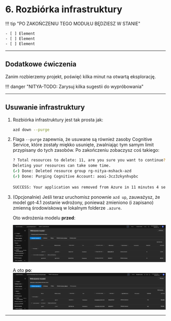 <!--
CO_OP_TRANSLATOR_METADATA:
{
  "original_hash": "6539a34c770f3ceff282370d72ee74dc",
  "translation_date": "2025-09-24T10:55:09+00:00",
  "source_file": "workshop/docs/instructions/6-Teardown-Infrastructure.md",
  "language_code": "pl"
}
-->
# 6. Rozbiórka infrastruktury

!!! tip "PO ZAKOŃCZENIU TEGO MODUŁU BĘDZIESZ W STANIE"

    - [ ] Element
    - [ ] Element
    - [ ] Element

---

## Dodatkowe ćwiczenia

Zanim rozbierzemy projekt, poświęć kilka minut na otwartą eksplorację.

!!! danger "NITYA-TODO: Zarysuj kilka sugestii do wypróbowania"

---

## Usuwanie infrastruktury

1. Rozbiórka infrastruktury jest tak prosta jak:
      
      ```bash title="" linenums="0"
      azd down --purge
      ```
1. Flaga `--purge` zapewnia, że usuwane są również zasoby Cognitive Service, które zostały miękko usunięte, zwalniając tym samym limit przypisany do tych zasobów. Po zakończeniu zobaczysz coś takiego:
      
      ```bash title="" linenums="0"
      ? Total resources to delete: 11, are you sure you want to continue? Yes
      Deleting your resources can take some time.
      (✓) Done: Deleted resource group rg-nitya-mshack-azd
      (✓) Done: Purging Cognitive Account: aoai-3cz3zkynhvpbc

      SUCCESS: Your application was removed from Azure in 11 minutes 4 seconds.
      ```

1. (Opcjonalnie) Jeśli teraz uruchomisz ponownie `azd up`, zauważysz, że model gpt-4.1 zostanie wdrożony, ponieważ zmieniono (i zapisano) zmienną środowiskową w lokalnym folderze `.azure`.

      Oto wdrożenia modelu **przed**:

      ![Początkowe](../../../../../translated_images/14-deploy-initial.30e4cf1c29b587bc86efd11a0dd0b6ee6bec92ae4425860272179121951bd917.pl.png)

      A oto **po**:
      ![Nowe](../../../../../translated_images/14-deploy-new.f7f3c355a3cf7299572bca5941cfeec14090237cd3d20310e347f27564089379.pl.png)

---

